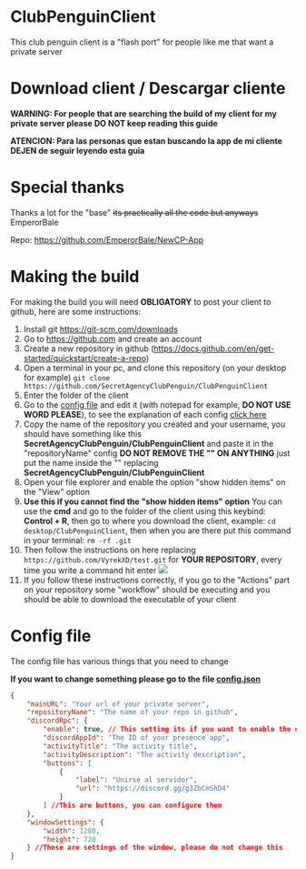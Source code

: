 # ClubPenguinClient

This club penguin client is a "flash port" for people like me that want a private server

# Download client / Descargar cliente

**WARNING: For people that are searching the build of my client for my private server please DO NOT keep reading this guide**

**ATENCION: Para las personas que estan buscando la app de mi cliente DEJEN de seguir leyendo esta guia**

# Special thanks

Thanks a lot for the "base" ~~its practically all the code but anyways~~ EmperorBale

Repo: https://github.com/EmperorBale/NewCP-App

# Making the build

For making the build you will need **OBLIGATORY** to post your client to github, here are some instructions:

1. Install git https://git-scm.com/downloads
2. Go to https://github.com and create an account
3. Create a new repository in github (https://docs.github.com/en/get-started/quickstart/create-a-repo)
4. Open a terminal in your pc, and clone this repository (on your desktop for example) `git clone https://github.com/SecretAgencyClubPenguin/ClubPenguinClient`
5. Enter the folder of the client
6. Go to the [config file](./config.json) and edit it (with notepad for example, **DO NOT USE WORD PLEASE**), to see the explanation of each config [click here](#config-file)
7. Copy the name of the repository you created and your username, you should have something like this **SecretAgencyClubPenguin/ClubPenguinClient** and paste it in the "repositoryName" config **DO NOT REMOVE THE "" ON ANYTHING** just put the name inside the "" replacing **SecretAgencyClubPenguin/ClubPenguinClient**
8. Open your file explorer and enable the option "show hidden items" on the "View" option
9. **Use this if you cannot find the "show hidden items" option** You can use the **cmd** and go to the folder of the client using this keybind: **Control + R**, then go to where you download the client, example: `cd desktop/ClubPenguinClient`, then when you are there put this command in your terminal: `rm -rf .git`
10. Then follow the instructions on here replacing `https://github.com/VyrekXD/test.git` for **YOUR REPOSITORY**, every time you write a command hit enter
    ![](https://cdn.upload.systems/uploads/U9hAkWif.png)
11. If you follow these instructions correctly, if you go to the "Actions" part on your repository some "workflow" should be executing and you should be able to download the executable of your client

# Config file

The config file has various things that you need to change

**If you want to change something please go to the file [config.json](./config.json)**

```json
{
	"mainURL": "Your url of your private server",
	"repositoryName": "The name of your repo in github",
	"discordRpc": {
		"enable": true, // This setting its if you want to enable the discord presence
		"discordAppId": "The ID of your presence app",
		"activityTitle": "The activity title",
		"activityDescription": "The activity description",
		"buttons": [
			{
				"label": "Unirse al servidor",
				"url": "https://discord.gg/g3ZbCmShD4"
			}
		] //This are buttons, you can configure them
	},
	"windowSettings": {
		"width": 1280,
		"height": 720
	} //These are settings of the window, please do not change this
}
```
